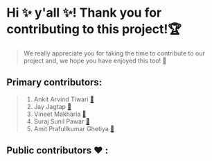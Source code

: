 # Hi :sparkles: y'all :sparkles:! Thank you for contributing to this project!:trophy:


> We really appreciate you for taking the time to contribute to our project and, we hope you have enjoyed this too! :grimacing:

## Primary contributors:

>1. Ankit Arvind Tiwari [:e-mail:](atiwari4@ncsu.edu)
>2. Jay Jagtap [:e-mail:](jjjagtap@ncsu.edu)
>3. Vineet Makharia [:e-mail:](vrmakhar@ncsu.edu)
>4. Suraj Sunil Pawar [:e-mail:](spawar2@ncsu.edu)
>5. Amit Prafullkumar Ghetiya [:e-mail:](aghetiy@ncsu.edu)


## Public contributors :heart: :